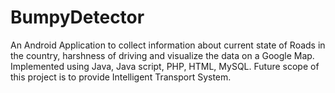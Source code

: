 # BumpyDetector
An Android Application to collect information about current state of Roads in the country, harshness of driving and visualize the data on a Google Map. Implemented using Java, Java script, PHP, HTML, MySQL. Future scope of this project is to provide Intelligent Transport System.

